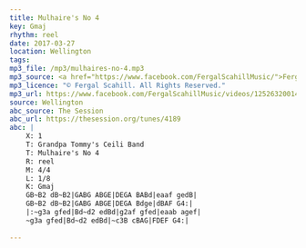 ```yaml
---
title: Mulhaire's No 4
key: Gmaj
rhythm: reel
date: 2017-03-27
location: Wellington
tags:
mp3_file: /mp3/mulhaires-no-4.mp3
mp3_source: <a href="https://www.facebook.com/FergalScahillMusic/">Fergal Scahill</a>, member of <a href="http://www.webanjo3.com/">We Banjo 3</a>
mp3_licence: "© Fergal Scahill. All Rights Reserved."
mp3_url: https://www.facebook.com/FergalScahillMusic/videos/1252632001499799/
source: Wellington
abc_source: The Session
abc_url: https://thesession.org/tunes/4189
abc: |
    X: 1
    T: Grandpa Tommy's Ceili Band
    T: Mulhaire's No 4
    R: reel
    M: 4/4
    L: 1/8
    K: Gmaj
    GB~B2 dB~B2|GABG ABGE|DEGA BABd|eaaf gedB|
    GB~B2 dB~B2|GABG ABGE|DEGA Bdge|dBAF G4:|
    |:~g3a gfed|Bd~d2 edBd|g2af gfed|eaab agef|
    ~g3a gfed|Bd~d2 edBd|~c3B cBAG|FDEF G4:|
    
---
```

